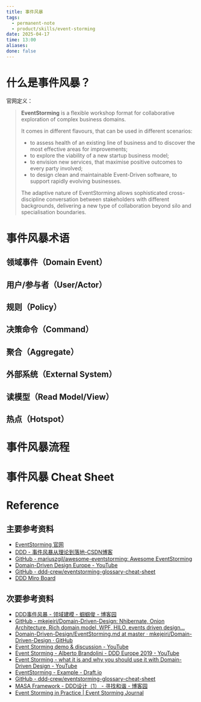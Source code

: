 ```yaml
---
title: 事件风暴
tags:
  - permanent-note
  - product/skills/event-storming
date: 2025-04-17
time: 13:00
aliases: 
done: false
---
```

# 什么是事件风暴？

官网定义：

> **EventStorming** is a flexible workshop format for collaborative exploration of complex business domains.
> 
> It comes in different flavours, that can be used in different scenarios:
> 
> - to assess health of an existing line of business and to discover the most effective areas for improvements;
> - to explore the viability of a new startup business model;
> - to envision new services, that maximise positive outcomes to every party involved;
> - to design clean and maintainable Event-Driven software, to support rapidly evolving businesses.
> 
> The adaptive nature of EventStorming allows sophisticated cross-discipline conversation between stakeholders with different backgrounds, delivering a new type of collaboration beyond silo and specialisation boundaries.


# 事件风暴术语

## 领域事件（Domain Event）

## 用户/参与者（User/Actor）

## 规则（Policy）
## 决策命令（Command）
## 聚合（Aggregate）
## 外部系统（External System）
## 读模型（Read Model/View）
## 热点（Hotspot）

# 事件风暴流程

# 事件风暴 Cheat Sheet





# Reference
## 主要参考资料
* [EventStorming 官网](https://www.eventstorming.com/)
* [DDD - 事件风暴从理论到落地-CSDN博客](https://blog.csdn.net/weixin_42201180/article/details/126651395)
* [GitHub - mariuszgil/awesome-eventstorming: Awesome EventStorming](https://github.com/mariuszgil/awesome-eventstorming)
* [Domain-Driven Design Europe - YouTube](https://www.youtube.com/@ddd_eu/featured)
* [GitHub - ddd-crew/eventstorming-glossary-cheat-sheet](https://github.com/ddd-crew/eventstorming-glossary-cheat-sheet)
* [DDD Miro Board](https://miro.com/app/board/uXjVIAqFn08=/?share_link_id=352807629620)
## 次要参考资料
* [DDD事件风暴 - 领域建模 - 蝈蝈俊 - 博客园](https://www.cnblogs.com/ghj1976/p/ddd-shi-jian-feng-bao--ling-yu-jian-mo.html)
* [GitHub - mkejeiri/Domain-Driven-Design: Nhibernate, Onion Architecture, Rich domain model, WPF, HILO, events driven design...](https://github.com/mkejeiri/Domain-Driven-Design/tree/master)
* [Domain-Driven-Design/EventStorming.md at master · mkejeiri/Domain-Driven-Design · GitHub](https://github.com/mkejeiri/Domain-Driven-Design/blob/master/EventStorming.md)
* [Event Storming demo & discussion - YouTube](https://www.youtube.com/live/xIB_VQVVWKk?si=dQl0iYsC4Ig90yxT)
* [Event Storming - Alberto Brandolini - DDD Europe 2019 - YouTube](https://youtu.be/mLXQIYEwK24?si=zpqG9p5fGufkp7p6)
* [Event Storming - what it is and why you should use it with Domain-Driven Design - YouTube](https://youtu.be/7LFxWgfJEeI?si=iycTs1ZJNGj1wTgx)
* [EventStorming - Example - Draft.io](https://draft.io/example/eventstorming)
* [GitHub - ddd-crew/eventstorming-glossary-cheat-sheet](https://github.com/ddd-crew/eventstorming-glossary-cheat-sheet)
* [MASA Framework - DDD设计（1） - 寻找和谐 - 博客园](https://www.cnblogs.com/doddgu/p/masa-framework-2.html)
* [Event Storming in Practice | Event Storming Journal](https://www.eventstormingjournal.com/)